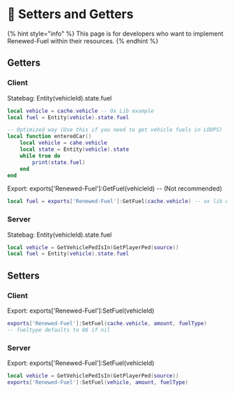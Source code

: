 # 🔵 Setters and Getters

{% hint style="info" %}
This page is for developers who want to implement Renewed-Fuel within their resources.
{% endhint %}

## Getters

### Client

Statebag: Entity(vehicleId).state.fuel

```lua
local vehicle = cache.vehicle -- Ox Lib example
local fuel = Entity(vehicle).state.fuel

-- Optimized way (Use this if you need to get vehicle fuels in LOOPS)
local function enteredCar()
    local vehicle = cahe.vehicle
    local state = Entity(vehicle).state
    while true do
        print(state.fuel)
    end
end
```

Export: exports\['Renewed-Fuel']:GetFuel(vehicleId) -- (Not recommended)

```lua
local fuel = exports['Renewed-Fuel']:GetFuel(cache.vehicle) -- ox lib example
```

### Server

Statebag: Entity(vehicleId).state.fuel

```lua
local vehicle = GetVehiclePedIsIn(GetPlayerPed(source))
local fuel = Entity(vehicle).state.fuel
```

## Setters

### Client

Export: exports\['Renewed-Fuel']:SetFuel(vehicleId)

```lua
exports['Renewed-Fuel']:SetFuel(cache.vehicle, amount, fuelType) 
-- fueltype defaults to 86 if nil
```

### &#x20;Server

Export: exports\['Renewed-Fuel']:SetFuel(vehicleId)

```lua
local vehicle = GetVehiclePedIsIn(GetPlayerPed(source))
exports['Renewed-Fuel']:SetFuel(vehicle, amount, fuelType) 
```

